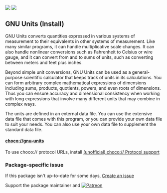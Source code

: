 [![](https://img.shields.io/chocolatey/v/gnu-units?color=green&label=gnu-units)](https://chocolatey.org/packages/gnu-units) [![](https://img.shields.io/chocolatey/dt/gnu-units)](https://chocolatey.org/packages/gnu-units)

## GNU Units (Install)

GNU Units converts quantities expressed in various systems of measurement to their equivalents in other systems of measurement. Like many similar programs, it can handle multiplicative scale changes. It can also handle nonlinear conversions such as Fahrenheit to Celsius or wire gauge, and it can convert from and to sums of units, such as converting between meters and feet plus inches.

Beyond simple unit conversions, GNU Units can be used as a general-purpose scientific calculator that keeps track of units in its calculations. You can form arbitrary complex mathematical expressions of dimensions including sums, products, quotients, powers, and even roots of dimensions. Thus you can ensure accuracy and dimensional consistency when working with long expressions that involve many different units that may combine in complex ways.

The units are defined in an external data file. You can use the extensive data file that comes with this program, or you can provide your own data file to suit your needs. You can also use your own data file to supplement the standard data file.

#### [choco://gnu-units](choco://gnu-units)
To use choco:// protocol URLs, install [(unofficial) choco:// Protocol support ](https://chocolatey.org/packages/choco-protocol-support)

### Package-specific issue
If this package isn't up-to-date for some days, [Create an issue](https://github.com/tunisiano187/Chocolatey-packages/issues/new/choose)

Support the package maintainer and [![Patreon](https://cdn.jsdelivr.net/gh/tunisiano187/Chocolatey-packages@d15c4e19c709e7148588d4523ffc6dd3cd3c7e5e/icons/patreon.png)](https://www.patreon.com/bePatron?u=39585820)
